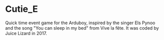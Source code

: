 # Cutie_E

Quick time event game for the Arduboy,
inspired by the singer Els Pynoo
and the song "You can sleep in my bed"
from Vive la fête.
It was coded by Juice Lizard in 2017.
